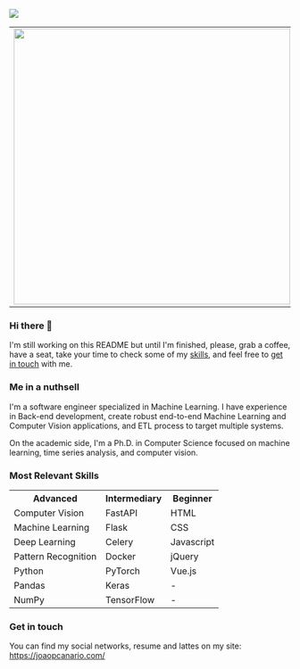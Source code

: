 ![](https://komarev.com/ghpvc/?username=joaopcanario&color=blue&style=flat)

<center>
  <table>
    <tr>
      <td><img width="495px" align="left" src="https://github-readme-stats.vercel.app/api?username=joaopcanario&layout=compact&theme=buefy" /></td>
      <td><img width="400px" align="left" src="https://github-readme-stats.vercel.app/api/top-langs/?username=joaopcanario&hide=HTML,DIGITAL+Command+Language&layout=compact&theme=buefy" /></td>
    </tr>   
  </table>
</center> 

<!--
**joaopcanario/joaopcanario** is a ✨ _special_ ✨ repository because its `README.md` (this file) appears on your GitHub profile.

Here are some ideas to get you started:

- 🔭 I’m currently working on ...
- 🌱 I’m currently learning ...
- 👯 I’m looking to collaborate on ...
- 🤔 I’m looking for help with ...
- 💬 Ask me about ...
- 📫 How to reach me: ...
- 😄 Pronouns: ...
- ⚡ Fun fact: ...
-->

### Hi there 👋

I'm still working on this README but until I'm finished, please, grab a coffee, have a seat, take your time to check some of my [skills](#skills), and feel free to [get in touch](#contactme) with me.

### Me in a nuthsell

I'm a software engineer specialized in Machine Learning. I have experience in Back-end development, create robust end-to-end Machine Learning and Computer Vision applications, and ETL process to target multiple systems.

On the academic side, I'm a Ph.D. in Computer Science focused on machine learning, time series analysis, and computer vision.

### <a name="skills"></a> Most Relevant Skills

<center>
  <table>
    <tr>
      <th><strong>Advanced</strong></th>
      <th><strong>Intermediary</strong></th>
      <th><strong>Beginner</strong></th>
    </tr>
    <tr>
      <td>Computer Vision</td>
      <td>FastAPI</td>
      <td>HTML</td>
    </tr>
    <tr>
      <td>Machine Learning</td>
      <td>Flask</td>
      <td>CSS</td>
    </tr>
    <tr>
      <td>Deep Learning</td>
      <td>Celery</td>
      <td>Javascript</td>
    </tr>
    <tr>
      <td>Pattern Recognition</td>
      <td>Docker</td>
      <td>jQuery</td>
    </tr>
    <tr>
      <td>Python</td>
      <td>PyTorch</td>
      <td>Vue.js</td>
    </tr>
    <tr>
      <td>Pandas</td>
      <td>Keras</td>
      <td> - </td>
    </tr>
    <tr>
      <td>NumPy</td>
      <td>TensorFlow</td>
      <td> - </td>
    </tr>
  </table>
</center> 

### <a name="contactme"></a> Get in touch

You can find my social networks, resume and lattes on my site: https://joaopcanario.com/
